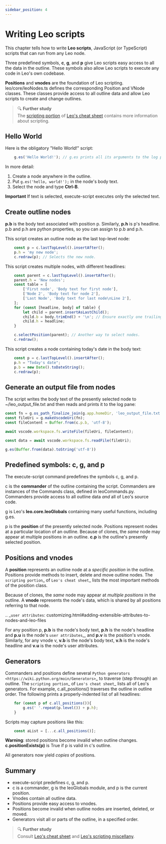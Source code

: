 ```yaml
---
sidebar_position: 4
---
```


# Writing Leo scripts

This chapter tells how to write **Leo scripts**, JavaScript (or TypeScript) scripts that can run from any Leo node.

Three predefined symbols, **c**, **g**, and **p** give Leo scripts easy access to all the data in the outline. These symbols also allow Leo scripts to execute any code in Leo's own codebase.

**Positions** and **vnodes** are the foundation of Leo scripting. leo/core/leoNodes.ts defines the corresponding Position and VNode classes. These classes provide access to all outline data and allow Leo scripts to create and change outlines.

> 🔍 **Further study**\
> The [scripting portion](...) of [Leo's cheat sheet](...) contains more information about scripting.

## Hello World

Here is the obligatory "Hello World!" script:

```javascript
    g.es('Hello World!'); // g.es prints all its arguments to the log pane.
```

In more detail:

1. Create a node anywhere in the outline.
2. Put `g.es('hello, world!');` in the node's body text.
3. Select the node and type **Ctrl-B**.

**Important** If text is selected, execute-script executes only the selected text.

## Create outline nodes

**p.b** is the body text associated with position p. Similarly, **p.h** is p's headline.
p.b and p.h are python properties, so you can assign to p.b and p.h.

This script creates an outline node as the last top-level node:

```javascript
    const p = c.lastTopLevel().insertAfter();
    p.h = 'my new node';
    c.redraw(p); // Selects the new node.
```

This script creates multiple nodes, with different headlines:

```javascript
    const parent = c.lastTopLevel().insertAfter();
    parent.h = 'New nodes';
    const table = [
        ['First node', 'Body text for first node'],
        ['Node 2', 'Body text for node 2'],
        ['Last Node', 'Body text for last node\nLine 2'],
    ];
    for (const [headline, body] of table) {
        let child = parent.insertAsLastChild();
        child.b = body.trimEnd() + '\n'; // Ensure exactly one trailing newline.
        child.h = headline;
    }

    c.selectPosition(parent); // Another way to select nodes.
    c.redraw();
```

This script creates a node containing today's date in the body text:

```javascript
    const p = c.lastTopLevel().insertAfter();
    p.h = "Today's date";
    p.b = new Date().toDateString();
    c.redraw(p);
```

## Generate an output file from nodes

The script writes the body text of the presently selected node to ~/leo_output_file.txt and then reads and prints it to the log pane:

```javascript
const fn = g.os_path_finalize_join(g.app.homeDir, 'leo_output_file.txt');
const fileUri = g.makeVscodeUri(fn);
const fileContent = Buffer.from(c.p.b, 'utf-8');

await vscode.workspace.fs.writeFile(fileUri, fileContent);

const data = await vscode.workspace.fs.readFile(fileUri);

g.es(Buffer.from(data).toString('utf-8'))
```

## Predefined symbols: c, g, and p

The execute-script command predefines the symbols c, g, and p.

c is the **commander** of the outline containing the script. Commanders are instances of the Commands class, defined in leoCommands.py. Commanders provide access to all outline data *and* all of Leo's source code.

g is Leo's **leo.core.leoGlobals** containing many useful functions, including g.es.

p is the **position** of the presently selected node. Positions represent nodes at a particular location of an outline. Because of clones, the *same* node may appear at multiple positions in an outline. **c.p** is the outline's presently selected position.

## Positions and vnodes

A **position** represents an outline node at a *specific position* in the outline. Positions provide methods to insert, delete and move outline nodes. The `scripting portion`_ of `Leo's cheat sheet`_ lists the most important methods of the position class.

Because of clones, the *same* node may appear at *multiple positions* in the outline. A **vnode** represents the node's data, which is shared by all positions referring to that node.

.. _`user attributes`: customizing.html#adding-extensible-attributes-to-nodes-and-leo-files

For any position p, **p.b** is the node's body text, **p.h** is the node's headline and **p.u** is the node's `user attributes`_, and **p.v** is the position's vnode. Similarly, for any vnode v, **v.b** is the node's body text, **v.h** is the node's headline and **v.u** is the node's user attributes.

## Generators

Commanders and positions define several `Python generators <https://wiki.python.org/moin/Generators>`_ to traverse (step through) an outline. The `scripting portion`_ of `Leo's cheat sheet`_ lists all of Leo's generators. For example, c.all_positions() traverses the outline in outline order.  The following prints a properly-indented list of all headlines:

```javascript
    for (const p of c.all_positions()){
        g.es(' '.repeat(p.level()) + p.h);
    }
```

Scripts may capture positions like this:

```javascript
    const aList = [...c.all_positions()];
```
**Warning**: stored positions become invalid when outline changes. **c.positionExists(p)** is True if p is valid in c's outline.

All generators now yield *copies* of positions.

## Summary

- execute-script predefines c, g, and p.
- c is a commander, g is the leoGlobals module, and p is the current position.
- Vnodes contain all outline data.
- Positions provide easy access to vnodes.
- Positions become invalid when outline nodes are inserted, deleted, or moved.
- Generators visit all or parts of the outline, in a specified order.

> 🔍 **Further study**\
> Consult [Leo's cheat sheet](...) and [Leo's scripting miscellany](...).
